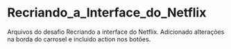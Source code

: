# Recriando_a_Interface_do_Netflix
Arquivos do desafio Recriando a interface do Netflix.
Adicionado alterações na borda do carrosel e incluido action nos botões.
